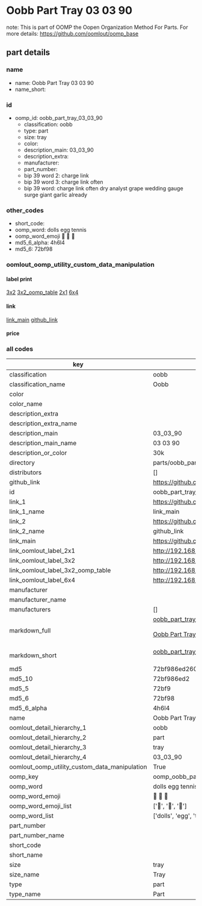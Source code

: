 # Oobb Part Tray 03 03 90  

note: This is part of OOMP the Oopen Organization Method For Parts. For more details: https://github.com/oomlout/oomp_base

##  part details





### name
* name: Oobb Part Tray 03 03 90
* name_short: 
### id
* oomp_id: oobb_part_tray_03_03_90
  * classification: oobb
  * type: part
  * size: tray
  * color: 
  * description_main: 03_03_90
  * description_extra: 
  * manufacturer: 
  * part_number: 
  * bip 39 word 2: charge link
  * bip 39 word 3: charge link often
  * bip 39 word: charge link often dry analyst grape wedding gauge surge giant garlic already

### other_codes
* short_code: 
* oomp_word: dolls egg tennis
* oomp_word_emoji :dolls: :egg: :tennis:
* md5_6_alpha: 4h6l4
* md5_6: 72bf98






### oomlout_oomp_utility_custom_data_manipulation
#### label print
[3x2](http://192.168.1.245:1112/?label=oomp%204h6l4)
[3x2_oomp_table](http://192.168.1.107:1112/?label=oomp%204h6l4)
[2x1](http://192.168.1.242:1112/?label=oomp%204h6l4)
[6x4](http://192.168.1.55:1112/?label=oomp%204h6l4)    

#### link

[link_main](https://github.com/oomlout/oomlout_oomp_current_version_messy/tree/main/parts/oobb_part_tray_03_03_90) [github_link](https://github.com/oomlout/oomlout_oomp_part_src/tree/main/parts/oobb_part_tray_03_03_90)                             

#### price







### all codes 
| key | value |  
| --- | --- |  
| classification | oobb |  
| classification_name | Oobb |  
| color |  |  
| color_name |  |  
| description_extra |  |  
| description_extra_name |  |  
| description_main | 03_03_90 |  
| description_main_name | 03 03 90 |  
| description_or_color | 30k |  
| directory | parts/oobb_part_tray_03_03_90 |  
| distributors | [] |  
| github_link | https://github.com/oomlout/oomlout_oomp_part_src/tree/main/parts/oobb_part_tray_03_03_90 |  
| id | oobb_part_tray_03_03_90 |  
| link_1 | https://github.com/oomlout/oomlout_oomp_current_version_messy/tree/main/parts/oobb_part_tray_03_03_90 |  
| link_1_name | link_main |  
| link_2 | https://github.com/oomlout/oomlout_oomp_part_src/tree/main/parts/oobb_part_tray_03_03_90 |  
| link_2_name | github_link |  
| link_main | https://github.com/oomlout/oomlout_oomp_current_version_messy/tree/main/parts/oobb_part_tray_03_03_90 |  
| link_oomlout_label_2x1 | http://192.168.1.242:1112/?label=oomp%204h6l4 |  
| link_oomlout_label_3x2 | http://192.168.1.245:1112/?label=oomp%204h6l4 |  
| link_oomlout_label_3x2_oomp_table | http://192.168.1.107:1112/?label=oomp%204h6l4 |  
| link_oomlout_label_6x4 | http://192.168.1.55:1112/?label=oomp%204h6l4 |  
| manufacturer |  |  
| manufacturer_name |  |  
| manufacturers | [] |  
| markdown_full | [oobb_part_tray_03_03_90](https://github.com/oomlout/oomlout_oomp_current_version_messy/tree/main/parts/oobb_part_tray_03_03_90)<br>[](https://github.com/oomlout/oomlout_oomp_current_version_messy/tree/main/parts/oobb_part_tray_03_03_90)<br>[Oobb Part Tray 03 03 90](https://github.com/oomlout/oomlout_oomp_current_version_messy/tree/main/parts/oobb_part_tray_03_03_90)<br><br> |  
| markdown_short | [oobb_part_tray_03_03_90](https://github.com/oomlout/oomlout_oomp_current_version_messy/tree/main/parts/oobb_part_tray_03_03_90)<br><br> |  
| md5 | 72bf986ed2609f1d9704243b33608134 |  
| md5_10 | 72bf986ed2 |  
| md5_5 | 72bf9 |  
| md5_6 | 72bf98 |  
| md5_6_alpha | 4h6l4 |  
| name | Oobb Part Tray 03 03 90 |  
| oomlout_detail_hierarchy_1 | oobb |  
| oomlout_detail_hierarchy_2 | part |  
| oomlout_detail_hierarchy_3 | tray |  
| oomlout_detail_hierarchy_4 | 03_03_90 |  
| oomlout_oomp_utility_custom_data_manipulation | True |  
| oomp_key | oomp_oobb_part_tray_03_03_90 |  
| oomp_word | dolls egg tennis |  
| oomp_word_emoji | :dolls: :egg: :tennis: |  
| oomp_word_emoji_list | [':dolls:', ':egg:', ':tennis:'] |  
| oomp_word_list | ['dolls', 'egg', 'tennis'] |  
| part_number |  |  
| part_number_name |  |  
| short_code |  |  
| short_name |  |  
| size | tray |  
| size_name | Tray |  
| type | part |  
| type_name | Part |  
